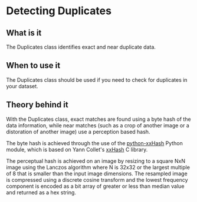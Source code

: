# Detecting Duplicates

## What is it

The Duplicates class identifies exact and near duplicate data.

## When to use it

The Duplicates class should be used if you need to check for duplicates in your dataset.

## Theory behind it

With the Duplicates class, exact matches are found using a byte hash of the data information,
while near matches (such as a crop of another image or a distoration of another image) use a perception based hash.

The byte hash is achieved through the use of the [python-xxHash](https://github.com/ifduyue/python-xxhash) Python module,
which is based on Yann Collet's [xxHash](https://github.com/Cyan4973/xxHash) C library.

The perceptual hash is achieved on an image by resizing to a square NxN image using the Lanczos algorithm
where N is 32x32 or the largest multiple of 8 that is smaller than the input image dimensions.
The resampled image is compressed using a discrete cosine transform and the lowest frequency component is
encoded as a bit array of greater or less than median value and returned as a hex string.